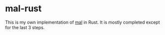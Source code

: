 # mal-rust

This is my own implementation of [mal](https://github.com/kanaka/mal) in Rust. It is mostly completed except for the last 3 steps. 
